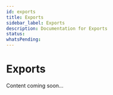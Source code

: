```yaml
---
id: exports
title: Exports
sidebar_label: Exports
description: Documentation for Exports
status: 
whatsPending: 
---
```


# Exports

Content coming soon...


